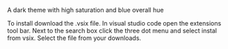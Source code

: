 A dark theme with high saturation and blue overall hue

To install download the .vsix file. In visual studio code open the extensions tool bar. Next to the search box click the three dot menu and select instal from vsix. Select the  file from your downloads.
